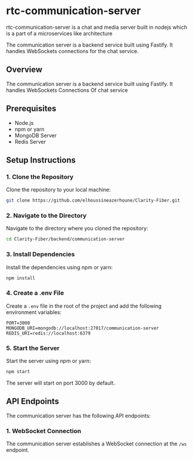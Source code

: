 # rtc-communication-server

rtc-communication-server is a chat and media server built in nodejs which is a part of a microservices like architecture

The communication server is a backend service built using Fastify. It handles WebSockets connections for the chat service.

## Overview

The communication server is a backend service built using Fastify. It handles WebSockets Connections Of chat service

## Prerequisites

-   Node.js
-   npm or yarn
-   MongoDB Server
-   Redis Server

## Setup Instructions

### 1. Clone the Repository

Clone the repository to your local machine:

```bash
git clone https://github.com/elhoussineazerhoune/Clarity-Fiber.git
```

### 2. Navigate to the Directory

Navigate to the directory where you cloned the repository:

```bash
cd Clarity-Fiber/backend/communication-server
```

### 3. Install Dependencies

Install the dependencies using npm or yarn:

```bash
npm install
```

### 4. Create a .env File

Create a `.env` file in the root of the project and add the following environment variables:

```env
PORT=3000
MONGODB_URI=mongodb://localhost:27017/communication-server
REDIS_URI=redis://localhost:6379
```

### 5. Start the Server

Start the server using npm or yarn:

```bash
npm start
```

The server will start on port 3000 by default.

## API Endpoints

The communication server has the following API endpoints:

### 1. WebSocket Connection

The communication server establishes a WebSocket connection at the `/ws` endpoint.
